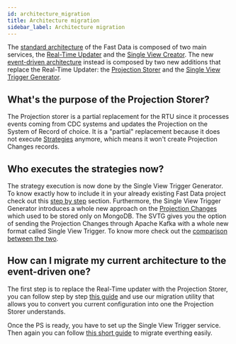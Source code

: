 ```yaml
---
id: architecture_migration
title: Architecture migration
sidebar_label: Architecture migration
---
```


The [standard architecture](/fast_data/concepts/architecture.md#standard-architecture) of the Fast Data is composed of two main services, the [Real-Time Updater](/fast_data/realtime_updater.md) and the [Single View Creator](/fast_data/single_view_creator.md). 
The new [event-driven architecture](/fast_data/concepts/architecture.md#event-driven-architecture) instead is composed by two new additions that replace the Real-Time Updater: the [Projection Storer](/fast_data/realtime_updater.md) and the [Single View Trigger Generator](/fast_data/single_view_trigger_generator.md).

## What's the purpose of the Projection Storer?

The Projection storer is a partial replacement for the RTU since it processes events coming from CDC systems and updates the Projection on the System of Record of choice. It is a "partial" replacement because it does not execute [Strategies](/fast_data/configuration/strategies.md) anymore, which means it won't create Projection Changes records.

## Who executes the strategies now?

The strategy execution is now done by the Single View Trigger Generator.
To know exactly how to include it in your already existing Fast Data project check out this [step by step](/fast_data/single_view_trigger_generator.md#migration-guide-for-adopting-single-view-trigger-generator) section.
Furthermore, the Single View Trigger Generator introduces a whole new approach on the [Projection Changes](/fast_data/configuration/realtime-updater/realtime-updater.md#projection-changes) which used to be stored only on MongoDB. The SVTG gives you the option of sending the Projection Changes through Apache Kafka with a whole new format called Single View Trigger. To know more check out the [comparison between the two](/fast_data/single_view_trigger_generator.md).

## How can I migrate my current architecture to the event-driven one?

The first step is to replace the Real-Time updater with the Projection Storer, you can follow step by step [this guide](/fast_data/configuration/projection_storer.md#migration-guide) and use our migration utility that allows you to convert you current configuration into one the Projection Storer understands.

Once the PS is ready, you have to set up the Single View Trigger service. Then again you can follow [this short guide](/fast_data/single_view_trigger_generator.md#migration-guide-for-adopting-single-view-trigger-generator) to migrate everthing easily.

